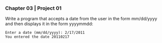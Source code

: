### Chapter 03 | Project 01
Write a program that accepts a date from the user in the form mm/dd/yyyy and then displays 
it in the form yyyymmdd:
```
Enter a date (mm/dd/yyyy): 2/17/2011
You entered the date 20110217
```